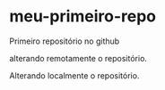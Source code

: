 # meu-primeiro-repo
Primeiro repositório no github


alterando remotamente o repositório.

Alterando localmente o repositório.
